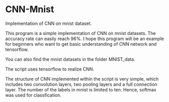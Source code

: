 # CNN-Mnist
Implementation of CNN on mnist dataset.

This program is a simple implementation of CNN on mnist datasets. The accuracy rate can easily reach 96%.
I hope this program will be an example for beginners who want to get basic understanding of CNN network and tensorflow.

You can also find the mnist datasets in the folder MNIST_data.

The script uses tensorflow to realize CNN.

The structure of CNN implemented within the script is very simple, which includes two convolution layers, two pooling layers and a full connection layer.
The number of the labels in mnist is limited to ten. Hence, softmax was used for classfication.
